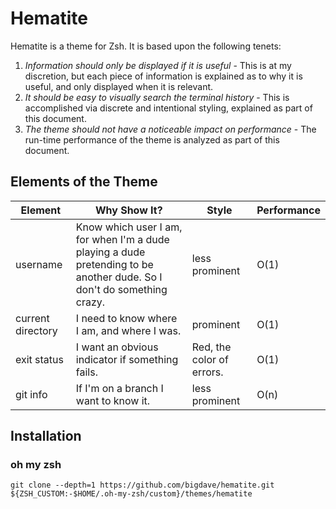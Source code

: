# Hematite
Hematite is a theme for Zsh. It is based upon the following tenets:
1. *Information should only be displayed if it is useful* - This is at my discretion, but each piece of information is explained as to why it is useful, and only displayed when it is relevant.
1. *It should be easy to visually search the terminal history* - This is accomplished via discrete and intentional styling, explained as part of this document.
1. *The theme should not have a noticeable impact on performance* - The run-time performance of the theme is analyzed as part of this document.

## Elements of the Theme
| Element | Why Show It? | Style | Performance |
|---------|--------------|-------|-------------|
| username | Know which user I am, for when I'm a dude playing a dude pretending to be another dude. So I don't do something crazy. | less prominent | O(1)
| current directory | I need to know where I am, and where I was. | prominent | O(1)
| exit status | I want an obvious indicator if something fails. | Red, the color of errors. | O(1)
| git info | If I'm on a branch I want to know it. | less prominent | O(n)

## Installation
### oh my zsh
`git clone --depth=1 https://github.com/bigdave/hematite.git ${ZSH_CUSTOM:-$HOME/.oh-my-zsh/custom}/themes/hematite`